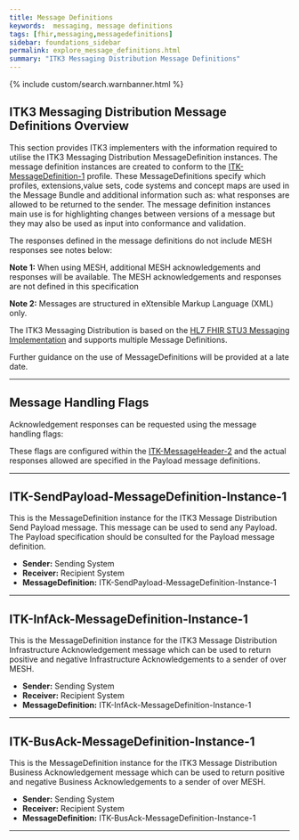 ```yaml
---
title: Message Definitions
keywords:  messaging, message definitions
tags: [fhir,messaging,messagedefinitions]
sidebar: foundations_sidebar
permalink: explore_message_definitions.html
summary: "ITK3 Messaging Distribution Message Definitions"
---
```


{% include custom/search.warnbanner.html %}

## ITK3 Messaging Distribution Message Definitions Overview ##
This section provides ITK3 implementers with the information required to utilise the ITK3 Messaging Distribution MessageDefinition instances. The message definition instances are created to conform to the [ITK-MessageDefinition-1](https://fhir.nhs.uk/STU3/StructureDefinition/ITK-MessageDefinition-1) profile. These MessageDefinitions specify which profiles, extensions,value sets, code systems and concept maps are used in the Message Bundle and additional information such as: what responses are allowed to be returned to the sender. The message definition instances main use is for highlighting changes between versions of a message but they may also be used as input into conformance and validation. 

The responses defined in the message definitions do not include MESH responses see notes below:

**Note 1:** When using MESH, additional MESH acknowledgements and responses will be available.  The MESH acknowledgements and responses are not defined in this specification

**Note 2:** Messages are structured in eXtensible Markup Language (XML) only.

The ITK3 Messaging Distribution is based on the [HL7 FHIR STU3 Messaging Implementation](http://hl7.org/fhir/messaging.html) and supports multiple Message Definitions. 

Further guidance on the use of MessageDefinitions will be provided at a late date.
   
----------

## Message Handling Flags ##

Acknowledgement responses can be requested using the message handling flags:

These flags are configured within the [ITK-MessageHeader-2](https://fhir.nhs.uk/STU3/StructureDefinition/ITK-MessageHeader-2) and the actual responses allowed are specified in the Payload message definitions. 

---

## ITK-SendPayload-MessageDefinition-Instance-1 ##

This is the MessageDefinition instance for the ITK3 Message Distribution Send Payload message. This message can be used to send any Payload. The Payload specification should be consulted for the Payload message definition. 

- **Sender:**  Sending System
- **Receiver:** Recipient System
- **MessageDefinition:** ITK-SendPayload-MessageDefinition-Instance-1

<script src="https://gist.github.com/IOPS-DEV/3fb9cde87dc0fc9da48100f9efafef07.js"></script>

---

## ITK-InfAck-MessageDefinition-Instance-1 ##

This is the MessageDefinition instance for the ITK3 Message Distribution Infrastructure Acknowledgement message which can be used to return positive and negative Infrastructure Acknowledgements to a sender of over MESH.

- **Sender:** Sending System
- **Receiver:** Recipient System
- **MessageDefinition:** ITK-InfAck-MessageDefinition-Instance-1

<script src="https://gist.github.com/IOPS-DEV/e4cefe1ba05fc847574d768e93b2cba7.js"></script>

----------

## ITK-BusAck-MessageDefinition-Instance-1 ##

This is the MessageDefinition instance for the ITK3 Message Distribution Business Acknowledgement message which can be used to return positive and negative Business Acknowledgements to a sender of over MESH.

- **Sender:** Sending System
- **Receiver:** Recipient System
- **MessageDefinition:** ITK-BusAck-MessageDefinition-Instance-1

<script src="https://gist.github.com/IOPS-DEV/dabb8d801f2ef88b7bd6311fd26b1eb2.js"></script>

----------









